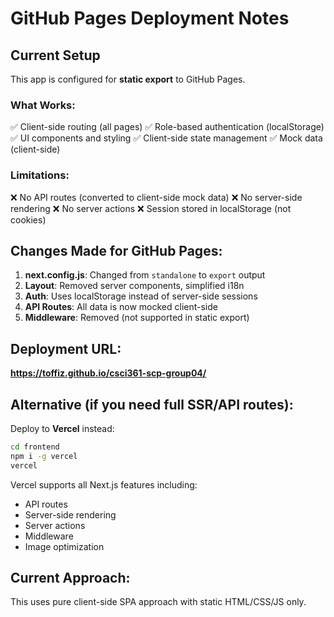 # GitHub Pages Deployment Notes

## Current Setup

This app is configured for **static export** to GitHub Pages.

### What Works:
✅ Client-side routing (all pages)
✅ Role-based authentication (localStorage)
✅ UI components and styling
✅ Client-side state management
✅ Mock data (client-side)

### Limitations:
❌ No API routes (converted to client-side mock data)
❌ No server-side rendering
❌ No server actions
❌ Session stored in localStorage (not cookies)

## Changes Made for GitHub Pages:

1. **next.config.js**: Changed from `standalone` to `export` output
2. **Layout**: Removed server components, simplified i18n
3. **Auth**: Uses localStorage instead of server-side sessions
4. **API Routes**: All data is now mocked client-side
5. **Middleware**: Removed (not supported in static export)

## Deployment URL:
**https://toffiz.github.io/csci361-scp-group04/**

## Alternative (if you need full SSR/API routes):
Deploy to **Vercel** instead:
```bash
cd frontend
npm i -g vercel
vercel
```

Vercel supports all Next.js features including:
- API routes
- Server-side rendering
- Server actions  
- Middleware
- Image optimization

## Current Approach:
This uses pure client-side SPA approach with static HTML/CSS/JS only.
